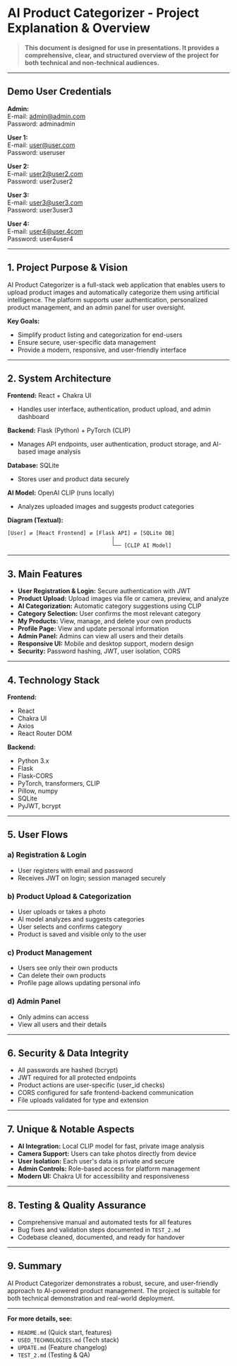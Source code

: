 # AI Product Categorizer - Project Explanation & Overview

> **This document is designed for use in presentations. It provides a comprehensive, clear, and structured overview of the project for both technical and non-technical audiences.**

---

## Demo User Credentials

**Admin:**  
E-mail: admin@admin.com  
Password: adminadmin

**User 1:**  
E-mail: user@user.com  
Password: useruser

**User 2:**  
E-mail: user2@user2.com  
Password: user2user2

**User 3:**  
E-mail: user3@user3.com  
Password: user3user3

**User 4:**  
E-mail: user4@user.4com  
Password: user4user4

---

## 1. Project Purpose & Vision

AI Product Categorizer is a full-stack web application that enables users to upload product images and automatically categorize them using artificial intelligence. The platform supports user authentication, personalized product management, and an admin panel for user oversight.

**Key Goals:**
- Simplify product listing and categorization for end-users
- Ensure secure, user-specific data management
- Provide a modern, responsive, and user-friendly interface

---

## 2. System Architecture

**Frontend:** React + Chakra UI
- Handles user interface, authentication, product upload, and admin dashboard

**Backend:** Flask (Python) + PyTorch (CLIP)
- Manages API endpoints, user authentication, product storage, and AI-based image analysis

**Database:** SQLite
- Stores user and product data securely

**AI Model:** OpenAI CLIP (runs locally)
- Analyzes uploaded images and suggests product categories

**Diagram (Textual):**
```
[User] ⇄ [React Frontend] ⇄ [Flask API] ⇄ [SQLite DB]
                                 │
                                 └── [CLIP AI Model]
```

---

## 3. Main Features

- **User Registration & Login:** Secure authentication with JWT
- **Product Upload:** Upload images via file or camera, preview, and analyze
- **AI Categorization:** Automatic category suggestions using CLIP
- **Category Selection:** User confirms the most relevant category
- **My Products:** View, manage, and delete your own products
- **Profile Page:** View and update personal information
- **Admin Panel:** Admins can view all users and their details
- **Responsive UI:** Mobile and desktop support, modern design
- **Security:** Password hashing, JWT, user isolation, CORS

---

## 4. Technology Stack

**Frontend:**
- React
- Chakra UI
- Axios
- React Router DOM

**Backend:**
- Python 3.x
- Flask
- Flask-CORS
- PyTorch, transformers, CLIP
- Pillow, numpy
- SQLite
- PyJWT, bcrypt

---

## 5. User Flows

### a) Registration & Login
- User registers with email and password
- Receives JWT on login; session managed securely

### b) Product Upload & Categorization
- User uploads or takes a photo
- AI model analyzes and suggests categories
- User selects and confirms category
- Product is saved and visible only to the user

### c) Product Management
- Users see only their own products
- Can delete their own products
- Profile page allows updating personal info

### d) Admin Panel
- Only admins can access
- View all users and their details

---

## 6. Security & Data Integrity
- All passwords are hashed (bcrypt)
- JWT required for all protected endpoints
- Product actions are user-specific (user_id checks)
- CORS configured for safe frontend-backend communication
- File uploads validated for type and extension

---

## 7. Unique & Notable Aspects
- **AI Integration:** Local CLIP model for fast, private image analysis
- **Camera Support:** Users can take photos directly from device
- **User Isolation:** Each user's data is private and secure
- **Admin Controls:** Role-based access for platform management
- **Modern UI:** Chakra UI for accessibility and responsiveness

---

## 8. Testing & Quality Assurance
- Comprehensive manual and automated tests for all features
- Bug fixes and validation steps documented in `TEST_2.md`
- Codebase cleaned, documented, and ready for handover

---

## 9. Summary

AI Product Categorizer demonstrates a robust, secure, and user-friendly approach to AI-powered product management. The project is suitable for both technical demonstration and real-world deployment.

---

**For more details, see:**
- `README.md` (Quick start, features)
- `USED_TECHNOLOGIES.md` (Tech stack)
- `UPDATE.md` (Feature changelog)
- `TEST_2.md` (Testing & QA) 
